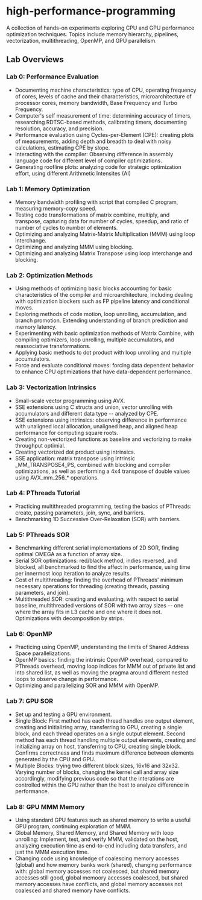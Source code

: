 # high-performance-programming
A collection of hands-on experiments exploring CPU and GPU performance optimization techniques. Topics include memory hierarchy, pipelines, vectorization, multithreading, OpenMP, and GPU parallelism.
## Lab Overviews
### Lab 0: Performance Evaluation
- Documenting machine characteristics: type of CPU, operating frequency of cores, levels of cache and their characteristics, microarchitecture of processor cores, memory bandwidth, Base Frequency and Turbo Frequency.
- Computer's self measurement of time: determining accuracy of timers, researching RDTSC-based methods, calibrating timers, documenting resolution, accuracy, and precision.
- Performance evaluation using Cycles-per-Element (CPE): creating plots of measurements, adding depth and breadth to deal with noisy calculations, estimating CPE by slope.
- Interacting with the compiler: Observing difference in assembly language code for different level of compiler optimizations.
- Generating roofline plots: analyzing code for strategic optimization effort, using different Arithmetic Intensites (AI)
  
### Lab 1: Memory Optimization
- Memory bandwidth profiling with script that compiled C program, measuring memory-copy speed.
- Testing code transformations of matrix combine, multiply, and transpose, capturing data for number of cycles, speedup, and ratio of number of cycles to number of elements.
- Optimizing and analyzing Matrix-Matrix Multiplication (MMM) using loop interchange.
- Optimizing and analyzing MMM using blocking.
- Optimizing and analyzing Matrix Transpose using loop interchange and blocking.

### Lab 2: Optimization Methods
- Using methods of optimizing basic blocks accounting for basic characteristics of the compiler and microarchitecture, including dealing with optimization blockers such as FP pipeline latency and conditional moves.
- Exploring methods of code motion, loop unrolling, accumulation, and branch promotion. Extending understanding of branch prediction and memory latency.
- Experimenting with basic optimization methods of Matrix Combine, with compiling optimizers, loop unrolling, multiple accumulators, and reassociative transformations.
- Applying basic methods to dot product with loop unrolling and multiple accumulators.
- Force and evaluate conditional moves: forcing data dependent behavior to enhance CPU optimizations that have data-dependent performance.

### Lab 3: Vectorization Intrinsics
- Small-scale vector programming using AVX.
- SSE extensions using C structs and union, vector unrolling with accumulators and different data type -- analyzed by CPE.
- SSE extensions using intrinsics: observing difference in performance with unaligned local allocation, unaligned heap, and aligned heap performance for computing square roots.
- Creating non-vectorized functions as baseline and vectorizing to make throughput optimial.
- Creating vectorized dot product using intrinsics.
- SSE application: matrix transpose using intrinsic \_MM_TRANSPOSE4_PS, combined with blocking and compiler optimizations, as well as performing a 4x4 transpose of double values using AVX_mm_256_\* operations.

### Lab 4: PThreads Tutorial
- Practicing multithreaded programming, testing the basics of PThreads: create, passing parameters, join, sync, and barriers.
- Benchmarking 1D Successive Over-Relaxation (SOR) with barriers.

### Lab 5: PThreads SOR
- Benchmarking different serial implementations of 2D SOR, finding optimal OMEGA as a function of array size.
- Serial SOR optimizations: red/black method, indies reversed, and blocked, all benchmarked to find the affect in performance, using time per innermost loop iteration to analyze results.
- Cost of multithreading: finding the overhead of PThreads' minimum necessary operations for threading (creating threads, passing parameters, and join).
- Multithreaded SOR: creating and evaluating, with respect to serial baseline, multithreaded versions of SOR with two array sizes -- one where the array fits in L3 cache and one where it does not. Optimizations with decomposition by strips.

### Lab 6: OpenMP
- Practicing using OpenMP, understanding the limits of Shared Address Space parallelizations.
- OpenMP basics: finding the intrinsic OpenMP overhead, compared to PThreads overhead, moving loop indices for MMM out of private list and into shared list, as well as moving the pragma around different nested loops to observe change in performance.
- Optimizing and parallelizing SOR and MMM with OpenMP.

### Lab 7: GPU SOR
- Set up and testing a GPU environment.
- Single Block: First method has each thread handles one output element, creating and initializing array, transferring to GPU, creating a single block, and each thread operates on a single output element. Second method has each thread handling multiple output elements, creating and initializing array on host, transferring to CPU, creating single block. Confirms correctness and finds maximum difference between elements generated by the CPU and GPU.
- Multiple Blocks: trying two different block sizes, 16x16 and 32x32. Varying number of blocks, changing the kernel call and array size accordingly, modifying previous code so that the interations are controlled within the GPU rather than the host to analyze difference in performance.

### Lab 8: GPU MMM Memory
- Using standard GPU features such as shared memory to write a useful GPU program, continuing exploration of MMM.
- Global Memory, Shared Memory, and Shared Memory with loop unrolling: Implement, test, and verify MMM, validated on the host, analyzing execution time as end-to-end including data transfers, and just the MMM execution time.
- Changing code using knowledge of coalescing memory accesses (global) and how memory banks work (shared), changing performance with: global memory accesses not coalesced, but shared memory accesses still good, global memoory accesses coalesced, but shared memory accesses have conflicts, and global memory accesses not coalesced and shared memory have conflicts.
